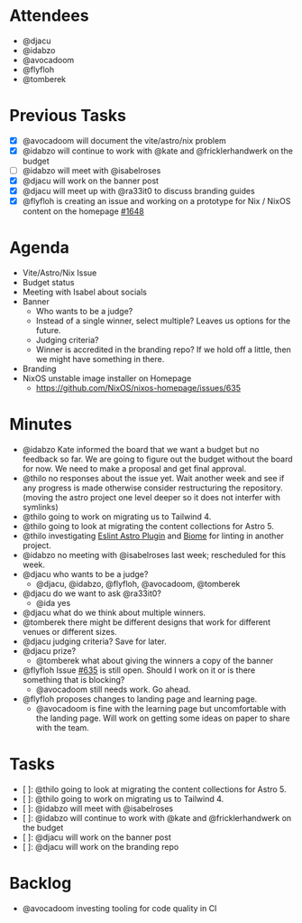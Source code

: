 # Attendees

- @djacu
- @idabzo
- @avocadoom
- @flyfloh
- @tomberek

# Previous Tasks

- [x] @avocadoom will document the vite/astro/nix problem
- [x] @idabzo will continue to work with @kate and @fricklerhandwerk on the budget
- [ ] @idabzo will meet with @isabelroses
- [x] @djacu will work on the banner post
- [x] @djacu will meet up with @ra33it0 to discuss branding guides
- [x] @flyfloh is creating an issue and working on a prototype for Nix / NixOS content on the homepage [#1648](https://github.com/NixOS/nixos-homepage/issues/1648)

# Agenda

- Vite/Astro/Nix Issue
- Budget status
- Meeting with Isabel about socials
- Banner
  - Who wants to be a judge?
  - Instead of a single winner, select multiple? Leaves us options for the future.
  - Judging criteria?
  - Winner is accredited in the branding repo? If we hold off a little, then we might have something in there.
- Branding
- NixOS unstable image installer on Homepage
  - https://github.com/NixOS/nixos-homepage/issues/635

# Minutes

- @idabzo Kate informed the board that we want a budget but no feedback so far. We are going to figure out the budget without the board for now. We need to make a proposal and get final approval.
- @thilo no responses about the issue yet. Wait another week and see if any progress is made otherwise consider restructuring the repository. (moving the astro project one level deeper so it does not interfer with symlinks)
- @thilo going to work on migrating us to Tailwind 4.
- @thilo going to look at migrating the content collections for Astro 5.
- @thilo investigating [Eslint Astro Plugin](https://ota-meshi.github.io/eslint-plugin-astro/) and [Biome](https://biomejs.dev/) for linting in another project.
- @idabzo no meeting with @isabelroses last week; rescheduled for this week.
- @djacu who wants to be a judge?
  - @djacu, @idabzo, @flyfloh, @avocadoom, @tomberek
- @djacu do we want to ask @ra33it0?
  - @ida yes
- @djacu what do we think about multiple winners.
- @tomberek there might be different designs that work for different venues or different sizes.
- @djacu judging criteria? Save for later.
- @djacu prize?
  - @tomberek what about giving the winners a copy of the banner
- @flyfloh Issue [#635](https://github.com/NixOS/nixos-homepage/issues/635) is still open. Should I work on it or is there something that is blocking?
  - @avocadoom still needs work. Go ahead.
- @flyfloh proposes changes to landing page and learning page.
  - @avocadoom is fine with the learning page but uncomfortable with the landing page. Will work on getting some ideas on paper to share with the team.

# Tasks

- [ ]: @thilo going to look at migrating the content collections for Astro 5.
- [ ]: @thilo going to work on migrating us to Tailwind 4.
- [ ]: @idabzo will meet with @isabelroses
- [ ]: @idabzo will continue to work with @kate and @fricklerhandwerk on the budget
- [ ]: @djacu will work on the banner post
- [ ]: @djacu will work on the branding repo

# Backlog

- @avocadoom investing tooling for code quality in CI
